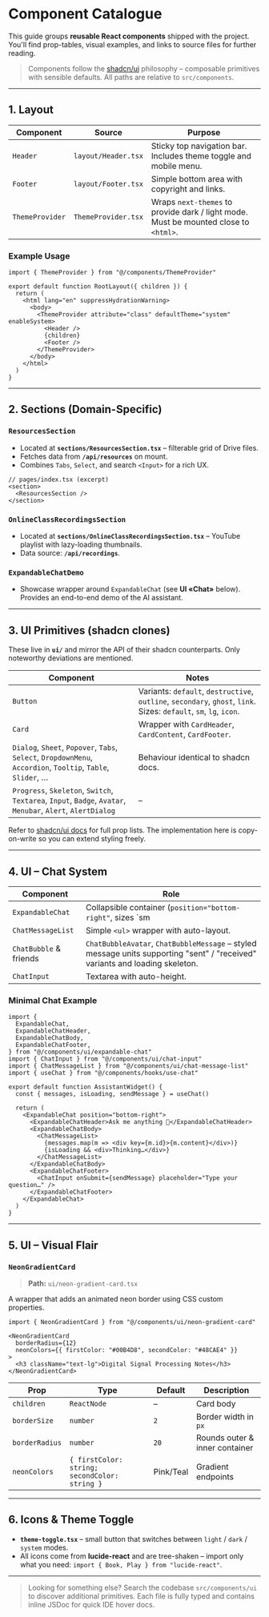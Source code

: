 # Component Catalogue

This guide groups **reusable React components** shipped with the project. You'll find prop-tables, visual examples, and links to source files for further reading.

> Components follow the [shadcn/ui](https://ui.shadcn.com) philosophy – composable primitives with sensible defaults. All paths are relative to `src/components`.

---

## 1. Layout

| Component | Source | Purpose |
|-----------|--------|---------|
| `Header`  | `layout/Header.tsx` | Sticky top navigation bar. Includes theme toggle and mobile menu. |
| `Footer`  | `layout/Footer.tsx` | Simple bottom area with copyright and links. |
| `ThemeProvider` | `ThemeProvider.tsx` | Wraps `next-themes` to provide dark / light mode. Must be mounted close to `<html>`. |

### Example Usage

```tsx
import { ThemeProvider } from "@/components/ThemeProvider"

export default function RootLayout({ children }) {
  return (
    <html lang="en" suppressHydrationWarning>
      <body>
        <ThemeProvider attribute="class" defaultTheme="system" enableSystem>
          <Header />
          {children}
          <Footer />
        </ThemeProvider>
      </body>
    </html>
  )
}
```

---

## 2. Sections (Domain-Specific)

### `ResourcesSection`
* Located at **`sections/ResourcesSection.tsx`** – filterable grid of Drive files.
* Fetches data from **`/api/resources`** on mount.
* Combines `Tabs`, `Select`, and search `<Input>` for a rich UX.

```tsx
// pages/index.tsx (excerpt)
<section>
  <ResourcesSection />
</section>
```

### `OnlineClassRecordingsSection`
* Located at **`sections/OnlineClassRecordingsSection.tsx`** – YouTube playlist with lazy-loading thumbnails.
* Data source: **`/api/recordings`**.

### `ExpandableChatDemo`
* Showcase wrapper around `ExpandableChat` (see **UI «Chat»** below). Provides an end-to-end demo of the AI assistant.

---

## 3. UI Primitives (shadcn clones)

These live in **`ui/`** and mirror the API of their shadcn counterparts. Only noteworthy deviations are mentioned.

| Component | Notes |
|-----------|-------|
| `Button`  | Variants: `default`, `destructive`, `outline`, `secondary`, `ghost`, `link`. Sizes: `default`, `sm`, `lg`, `icon`. |
| `Card`    | Wrapper with `CardHeader`, `CardContent`, `CardFooter`. |
| `Dialog`, `Sheet`, `Popover`, `Tabs`, `Select`, `DropdownMenu`, `Accordion`, `Tooltip`, `Table`, `Slider`, … | Behaviour identical to shadcn docs. |
| `Progress`, `Skeleton`, `Switch`, `Textarea`, `Input`, `Badge`, `Avatar`, `Menubar`, `Alert`, `AlertDialog` | – |

Refer to [shadcn/ui docs](https://ui.shadcn.com/docs/components) for full prop lists. The implementation here is copy-on-write so you can extend styling freely.

---

## 4. UI – Chat System

| Component | Role |
|-----------|------|
| `ExpandableChat` | Collapsible container (`position="bottom-right"`, sizes `sm|md|lg`). |
| `ChatMessageList` | Simple `<ul>` wrapper with auto-layout. |
| `ChatBubble` & friends | `ChatBubbleAvatar`, `ChatBubbleMessage` – styled message units supporting "sent" / "received" variants and loading skeleton. |
| `ChatInput` | Textarea with auto-height. |

### Minimal Chat Example

```tsx
import {
  ExpandableChat,
  ExpandableChatHeader,
  ExpandableChatBody,
  ExpandableChatFooter,
} from "@/components/ui/expandable-chat"
import { ChatInput } from "@/components/ui/chat-input"
import { ChatMessageList } from "@/components/ui/chat-message-list"
import { useChat } from "@/components/hooks/use-chat"

export default function AssistantWidget() {
  const { messages, isLoading, sendMessage } = useChat()

  return (
    <ExpandableChat position="bottom-right">
      <ExpandableChatHeader>Ask me anything 👋</ExpandableChatHeader>
      <ExpandableChatBody>
        <ChatMessageList>
          {messages.map(m => <div key={m.id}>{m.content}</div>)}
          {isLoading && <div>Thinking…</div>}
        </ChatMessageList>
      </ExpandableChatBody>
      <ExpandableChatFooter>
        <ChatInput onSubmit={sendMessage} placeholder="Type your question…" />
      </ExpandableChatFooter>
    </ExpandableChat>
  )
}
```

---

## 5. UI – Visual Flair

### `NeonGradientCard`

> **Path:** `ui/neon-gradient-card.tsx`

A wrapper that adds an animated neon border using CSS custom properties.

```tsx
import { NeonGradientCard } from "@/components/ui/neon-gradient-card"

<NeonGradientCard
  borderRadius={12}
  neonColors={{ firstColor: "#00B4D8", secondColor: "#48CAE4" }}
>
  <h3 className="text-lg">Digital Signal Processing Notes</h3>
</NeonGradientCard>
```

| Prop          | Type            | Default | Description |
|---------------|-----------------|---------|-------------|
| `children`    | `ReactNode`     | –       | Card body   |
| `borderSize`  | `number`        | `2`     | Border width in `px` |
| `borderRadius`| `number`        | `20`    | Rounds outer & inner container |
| `neonColors`  | `{ firstColor: string; secondColor: string }` | Pink/Teal | Gradient endpoints |

---

## 6. Icons & Theme Toggle

* **`theme-toggle.tsx`** – small button that switches between `light` / `dark` / `system` modes.
* All icons come from **lucide-react** and are tree-shaken – import only what you need: `import { Book, Play } from "lucide-react"`.

---

> Looking for something else? Search the codebase `src/components/ui` to discover additional primitives. Each file is fully typed and contains inline JSDoc for quick IDE hover docs.